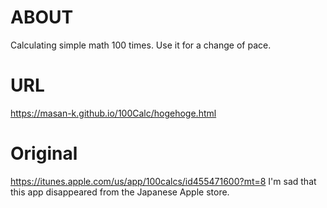 # ABOUT
Calculating simple math 100 times.
Use it for a change of pace.

# URL
https://masan-k.github.io/100Calc/hogehoge.html

# Original
https://itunes.apple.com/us/app/100calcs/id455471600?mt=8
I'm sad that this app disappeared from the Japanese Apple store.
